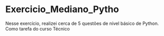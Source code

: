 # Exercicio_Mediano_Pytho
Nesse exercício, realizei cerca de 5 questões de nível básico de Python. Como tarefa do curso Técnico 
